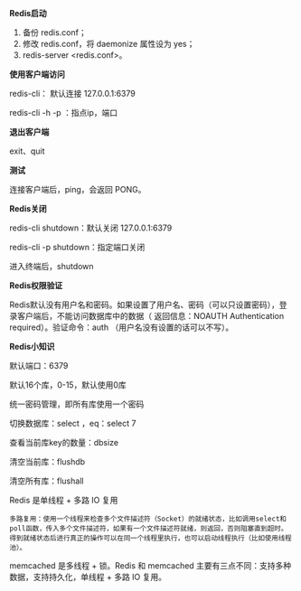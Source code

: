 **Redis启动**

1. 备份 redis.conf；
2. 修改 redis.conf，将 daemonize 属性设为 yes；
3. redis-server <redis.conf>。

**使用客户端访问**

redis-cli： 默认连接 127.0.0.1:6379

redis-cli -h <ip> -p <port>：指点ip，端口

**退出客户端**

exit、quit

**测试**

连接客户端后，ping，会返回 PONG。

**Redis关闭**

redis-cli shutdown：默认关闭 127.0.0.1:6379

redis-cli -p <port> shutdown：指定端口关闭

进入终端后，shutdown

**Redis权限验证**

Redis默认没有用户名和密码。如果设置了用户名、密码（可以只设置密码），登录客户端后，不能访问数据库中的数据（ 返回信息：NOAUTH Authentication required）。验证命令：auth <username> <password>（用户名没有设置的话可以不写）。

**Redis小知识**

默认端口：6379

默认16个库，0-15，默认使用0库

统一密码管理，即所有库使用一个密码

切换数据库：select <index> ，eq：select 7

查看当前库key的数量：dbsize

清空当前库：flushdb

清空所有库：flushall

Redis 是单线程 + 多路 IO 复用

`多路复用：使用一个线程来检查多个文件描述符（Socket）的就绪状态，比如调用select和poll函数，传入多个文件描述符，如果有一个文件描述符就绪，则返回，否则阻塞直到超时。得到就绪状态后进行真正的操作可以在同一个线程里执行，也可以启动线程执行（比如使用线程池）。`

memcached 是多线程 + 锁。Redis 和 memcached 主要有三点不同：支持多种数据，支持持久化，单线程 + 多路 IO 复用。

